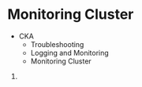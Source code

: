# Monitoring Cluster

 - CKA
    - Troubleshooting
    - Logging and Monitoring
    - Monitoring Cluster

1. 